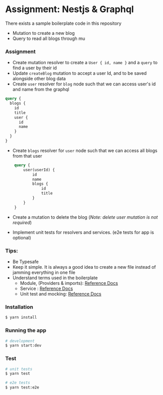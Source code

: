# Assignment: Nestjs & Graphql

There exists a sample boilerplate code in this repository

- Mutation to create a new blog
- Query to read all blogs through mu

### Assignment

- Create mutation resolver to create a `User { id, name }` and a `query` to find a user by their id
- Update `createBlog` mutation to accept a user Id, and to be saved alongside other blog data
- Create `user` resolver for `blog` node such that we can access user's id and name from the graphql

```graphql
query {
  blogs {
    id
    title
    user {
      id
      name
    }
  }
}
```

- Create `blogs` resolver for `user` node such that we can access all blogs from that user

```graphql
    query {
        user(userId) {
            id
            name
            blogs {
                id
                title
            }
        }
    }
```

- Create a mutation to delete the blog (_Note: delete user mutation is not required_)

- Implement unit tests for resolvers and services. (e2e tests for app is optional)

### Tips:

- Be Typesafe
- Keep it simple. It is always a good idea to create a new file instead of jamming everything in one file
- Understand terms used in the boilerplate
  - Module, (Providers & imports): [Reference Docs](https://docs.nestjs.com/modules)
  - Service : [Reference Docs](https://docs.nestjs.com/providers#services)
  - Unit test and mocking: [Reference Docs](https://docs.nestjs.com/fundamentals/testing#auto-mocking)

### Installation

```bash
$ yarn install
```

### Running the app

```bash
# development
$ yarn start:dev
```

### Test

```bash
# unit tests
$ yarn test

# e2e tests
$ yarn test:e2e
```
